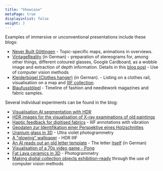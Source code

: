 ```yaml
---
title: "Showcase"
metaPage: true
displayinlist: false
weight: 3
---
```


Examples of immersive or unconventional presentations include these blogs:

* [Never Built Göttingen](https://never-built.goettingen.xyz/) - Topic-specific maps, animations in overviews.
* [VintageReality](https://vintagereality.projektemacher.org/) (in German) - preparation of stereograms for, among other things, different coloured glasses, Google Cardboard, as a wobble image and extraction of depth information. Details in this [blog post](https://christianmahnke.de/post/vintagereality/) - Use of computer vision methods
* [Kleiderbügel (Clothes hanger)](https://xn--kleiderbgel-0hb.xn--blaufusstlpel-qmb.de/) (in German). - Listing on a clothes rail, visualisation on a map and [IIIF collection](https://theseusviewer.org/?iiif-content=https://xn--kleiderbgel-0hb.xn--blaufusstlpel-qmb.de/collection.json).
* [Blaufusstölpel](https://xn--blaufusstlpel-qmb.de/timeline/#vertical) - Timeline of fashion and needlework magazines and fabric samples.

Several individual experiments can be found in the blog:

* [Visualisation AI segmentation with HDR](/en/post/visualising-ai-segmentation-with-hdr/)
* [HDR images for the visualisation of X-ray examinations of old paintings](/en/post/hdr-radiography-visualisation/)
* [Haptic feedback for digitised fabrics](/en/post/haptic-feedback/) - IIIF annotations with vibration
* [Geodaten zur Identifikation einer Perspektive eines Holzschnittes](/en/post/marmolada-woodcut/)
* [Uranium glass in 3D](/en/post/uv-photogrammetry/) - Ultra violet photogrammetry
* [A "glowing" wallpaper](/en/post/hdr-iiif/) - HDR IIIF
* [An AI reads out an old letter template](/en/post/tts/) - The letter [itself](https://briefsteller.de/post/der-haussekretaer/286/) (in German)
* [Visualisation of a 70s video game - Pong](/en/post/pong/)
* [Fat Lava ceramics in 3D](/en/post/3d-models/) - Photogrammetry
* [Making digital collection objects exhibition-ready](/en/post/iiif-proxy/) through the use of computer vision methods
